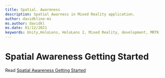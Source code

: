 ```yaml
---
title: Spatial. Awareness
description: Spatial Awarness in Mixed Reality application.
author: davidkline-ms
ms.author: davidkl
ms.date: 01/12/2021
keywords: Unity,HoloLens, HoloLens 2, Mixed Reality, development, MRTK,
---
```


# Spatial Awareness Getting Started

Read [Spatial Awareness Getting Started](../features/spatial-awareness/spatial-awareness-getting-started.md)
